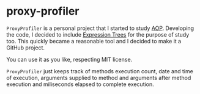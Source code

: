 # proxy-profiler

`ProxyProfiler` is a personal project that I started to study [AOP](https://en.wikipedia.org/wiki/AOP). Developing the code, I decided to include [Expression Trees](https://www.geeksforgeeks.org/expression-tree/) for the purpose of study too. This quickly became a reasonable tool and I decided to make it a GitHub project.

You can use it as you like, respecting MIT license.

`ProxyProfiler` just keeps track of methods execution count, date and time of execution, arguments supplied to method and arguments after method execution and miliseconds elapsed to complete execution.
